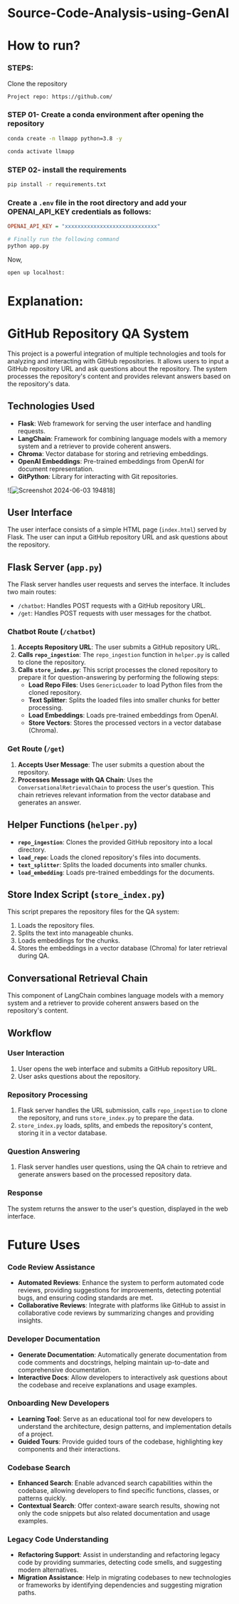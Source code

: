 # Source-Code-Analysis-using-GenAI

# How to run?
### STEPS:

Clone the repository

```bash
Project repo: https://github.com/
```
### STEP 01- Create a conda environment after opening the repository

```bash
conda create -n llmapp python=3.8 -y
```

```bash
conda activate llmapp
```


### STEP 02- install the requirements
```bash
pip install -r requirements.txt
```


### Create a `.env` file in the root directory and add your OPENAI_API_KEY credentials as follows:

```ini
OPENAI_API_KEY = "xxxxxxxxxxxxxxxxxxxxxxxxxxxxx"
```


```bash
# Finally run the following command
python app.py
```

Now,
```bash
open up localhost:
```


# Explanation:

# GitHub Repository QA System

This project is a powerful integration of multiple technologies and tools for analyzing and interacting with GitHub repositories. It allows users to input a GitHub repository URL and ask questions about the repository. The system processes the repository's content and provides relevant answers based on the repository's data.

## Technologies Used

- **Flask**: Web framework for serving the user interface and handling requests.
- **LangChain**: Framework for combining language models with a memory system and a retriever to provide coherent answers.
- **Chroma**: Vector database for storing and retrieving embeddings.
- **OpenAI Embeddings**: Pre-trained embeddings from OpenAI for document representation.
- **GitPython**: Library for interacting with Git repositories.


![![Screenshot 2024-06-03 194818](https://github.com/adityach007/Source-Code-Analysis-using-LLM/assets/108794914/26544dfd-c4eb-4718-a1ef-876e22771f69)]




## User Interface

The user interface consists of a simple HTML page (`index.html`) served by Flask. The user can input a GitHub repository URL and ask questions about the repository.

## Flask Server (`app.py`)

The Flask server handles user requests and serves the interface. It includes two main routes:

- `/chatbot`: Handles POST requests with a GitHub repository URL.
- `/get`: Handles POST requests with user messages for the chatbot.

### Chatbot Route (`/chatbot`)

1. **Accepts Repository URL**: The user submits a GitHub repository URL.
2. **Calls `repo_ingestion`**: The `repo_ingestion` function in `helper.py` is called to clone the repository.
3. **Calls `store_index.py`**: This script processes the cloned repository to prepare it for question-answering by performing the following steps:
    - **Load Repo Files**: Uses `GenericLoader` to load Python files from the cloned repository.
    - **Text Splitter**: Splits the loaded files into smaller chunks for better processing.
    - **Load Embeddings**: Loads pre-trained embeddings from OpenAI.
    - **Store Vectors**: Stores the processed vectors in a vector database (Chroma).

### Get Route (`/get`)

1. **Accepts User Message**: The user submits a question about the repository.
2. **Processes Message with QA Chain**: Uses the `ConversationalRetrievalChain` to process the user's question. This chain retrieves relevant information from the vector database and generates an answer.

## Helper Functions (`helper.py`)

- **`repo_ingestion`**: Clones the provided GitHub repository into a local directory.
- **`load_repo`**: Loads the cloned repository's files into documents.
- **`text_splitter`**: Splits the loaded documents into smaller chunks.
- **`load_embedding`**: Loads pre-trained embeddings for the documents.

## Store Index Script (`store_index.py`)

This script prepares the repository files for the QA system:

1. Loads the repository files.
2. Splits the text into manageable chunks.
3. Loads embeddings for the chunks.
4. Stores the embeddings in a vector database (Chroma) for later retrieval during QA.

## Conversational Retrieval Chain

This component of LangChain combines language models with a memory system and a retriever to provide coherent answers based on the repository's content.

## Workflow

### User Interaction

1. User opens the web interface and submits a GitHub repository URL.
2. User asks questions about the repository.

### Repository Processing

1. Flask server handles the URL submission, calls `repo_ingestion` to clone the repository, and runs `store_index.py` to prepare the data.
2. `store_index.py` loads, splits, and embeds the repository's content, storing it in a vector database.

### Question Answering

1. Flask server handles user questions, using the QA chain to retrieve and generate answers based on the processed repository data.

### Response

The system returns the answer to the user's question, displayed in the web interface.

# Future Uses

### Code Review Assistance

- **Automated Reviews**: Enhance the system to perform automated code reviews, providing suggestions for improvements, detecting potential bugs, and ensuring coding standards are met.
- **Collaborative Reviews**: Integrate with platforms like GitHub to assist in collaborative code reviews by summarizing changes and providing insights.

### Developer Documentation

- **Generate Documentation**: Automatically generate documentation from code comments and docstrings, helping maintain up-to-date and comprehensive documentation.
- **Interactive Docs**: Allow developers to interactively ask questions about the codebase and receive explanations and usage examples.

### Onboarding New Developers

- **Learning Tool**: Serve as an educational tool for new developers to understand the architecture, design patterns, and implementation details of a project.
- **Guided Tours**: Provide guided tours of the codebase, highlighting key components and their interactions.

### Codebase Search

- **Enhanced Search**: Enable advanced search capabilities within the codebase, allowing developers to find specific functions, classes, or patterns quickly.
- **Contextual Search**: Offer context-aware search results, showing not only the code snippets but also related documentation and usage examples.

### Legacy Code Understanding

- **Refactoring Support**: Assist in understanding and refactoring legacy code by providing summaries, detecting code smells, and suggesting modern alternatives.
- **Migration Assistance**: Help in migrating codebases to new technologies or frameworks by identifying dependencies and suggesting migration paths.
